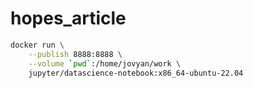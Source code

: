 # hopes_article

```bash
docker run \
    --publish 8888:8888 \
    --volume `pwd`:/home/jovyan/work \
    jupyter/datascience-notebook:x86_64-ubuntu-22.04
```
